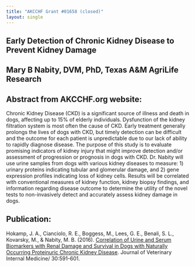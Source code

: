 ```yaml
---
title: "AKCCHF Grant #01658 (closed)"
layout: single
---
```


## Early Detection of Chronic Kidney Disease to Prevent Kidney Damage

## Mary B Nabity, DVM, PhD, Texas A&M AgriLife Research

## Abstract from AKCCHF.org website:

Chronic Kidney Disease (CKD) is a significant source of illness and death in dogs, affecting up to 15% of elderly individuals. Dysfunction of the kidney filtration system is most often the cause of CKD. Early treatment generally prolongs the lives of dogs with CKD, but timely detection can be difficult and the outcome for each patient is unpredictable due to our lack of ability to rapidly diagnose disease. The purpose of this study is to evaluate promising indicators of kidney injury that might improve detection and/or assessment of progression or prognosis in dogs with CKD. Dr. Nabity will use urine samples from dogs with various kidney diseases to measure: 1) urinary proteins indicating tubular and glomerular damage, and 2) gene expression profiles indicating loss of kidney cells. Results will be correlated with conventional measures of kidney function, kidney biopsy findings, and information regarding disease outcome to determine the utility of the novel tests to non-invasively detect and accurately assess kidney damage in dogs.

## Publication:

Hokamp, J. A., Cianciolo, R. E., Boggess, M., Lees, G. E., Benali, S. L., Kovarsky, M., & Nabity, M. B. (2016). [Correlation of Urine and Serum Biomarkers with Renal Damage and Survival in Dogs with Naturally Occurring Proteinuric Chronic Kidney Disease](https://www.ncbi.nlm.nih.gov/pmc/articles/PMC4913609/). Journal of Veterinary Internal Medicine/ 30:591-601.
